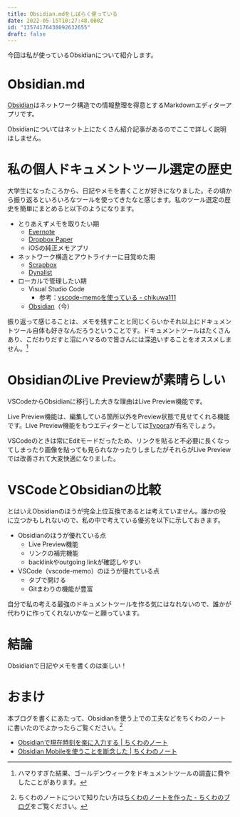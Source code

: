 ```yaml
---
title: Obsidian.mdをしばらく使っている
date: 2022-05-15T10:27:48.000Z
id: "13574176438092632655"
draft: false
---
```

今回は私が使っているObsidianについて紹介します。

# Obsidian.md

[Obsidian](https://obsidian.md/)はネットワーク構造での情報整理を得意とするMarkdownエディターアプリです。

Obsidianについてはネット上にたくさん紹介記事があるのでここで詳しく説明はしません。

# 私の個人ドキュメントツール選定の歴史

大学生になったころから、日記やメモを書くことが好きになりました。その頃から振り返るといろいろなツールを使ってきたなと感じます。私のツール選定の歴史を簡単にまとめると以下のようになります。

- とりあえずメモを取りたい期
  - [Evernote](https://evernote.com/intl/jp)
  - [Dropbox Paper](https://www.dropbox.com/ja/paper)
  - iOSの純正メモアプリ
- ネットワーク構造とアウトライナーに目覚めた期
  - [Scrapbox](https://scrapbox.io/)
  - [Dynalist](https://dynalist.io/)
- ローカルで管理したい期
  - Visual Studio Code
    - 参考：[vscode-memoを使っている - chikuwa111](https://scrapbox.io/chikuwa111/vscode-memo%E3%82%92%E4%BD%BF%E3%81%A3%E3%81%A6%E3%81%84%E3%82%8B)
  - [Obsidian](https://obsidian.md/)（今）

振り返って感じることは、メモを残すことと同じくらいかそれ以上にドキュメントツール自体も好きなんだろうということです。ドキュメントツールはたくさんあり、こだわりだすと沼にハマるので皆さんには深追いすることをオススメしません。[^1]

# ObsidianのLive Previewが素晴らしい

VSCodeからObsidianに移行した大きな理由はLive Preview機能です。

Live Preview機能は、編集している箇所以外をPreview状態で見せてくれる機能です。Live Preview機能をもつエディターとしては[Typora](https://typora.io/)が有名でしょう。

VSCodeのときは常にEditモードだったため、リンクを貼ると不必要に長くなってしまったり画像を貼っても見られなかったりしましたがそれらがLive Previewでは改善されて大変快適になりました。

# VSCodeとObsidianの比較

とはいえObsidianのほうが完全上位互換であるとは考えていません。誰かの役に立つかもしれないので、私の中で考えている優劣を以下に示しておきます。

- Obsidianのほうが優れている点
  - Live Preview機能
  - リンクの補完機能
  - backlinkやoutgoing linkが確認しやすい
- VSCode（vscode-memo）のほうが優れている点
  - タブで開ける
  - Gitまわりの機能が豊富

自分で私の考える最強のドキュメントツールを作る気にはなれないので、誰かが代わりに作ってくれないかなーと願っています。

# 結論

Obsidianで日記やメモを書くのは楽しい！

# おまけ

本ブログを書くにあたって、Obsidianを使う上での工夫などをちくわのノートに書いたのでよかったらご覧ください。[^2]

- [Obsidianで現在時刻を楽に入力する | ちくわのノート](https://note.chikuwa111.com/Obsidian%E3%81%A7%E7%8F%BE%E5%9C%A8%E6%99%82%E5%88%BB%E3%82%92%E6%A5%BD%E3%81%AB%E5%85%A5%E5%8A%9B%E3%81%99%E3%82%8B)
- [Obsidian Mobileを使うことを断念した | ちくわのノート](https://note.chikuwa111.com/Obsidian%20Mobile%E3%82%92%E4%BD%BF%E3%81%86%E3%81%93%E3%81%A8%E3%82%92%E6%96%AD%E5%BF%B5%E3%81%97%E3%81%9F)


[^1]: ハマりすぎた結果、ゴールデンウィークをドキュメントツールの調査に費やしたことがあります。
[^2]: ちくわのノートについて知りたい方は[ちくわのノートを作った - ちくわのブログ](https://chikuwa111.hatenablog.com/entry/chikuwa-note)をご覧ください。
